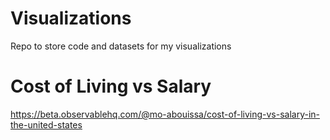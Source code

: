 # Visualizations
Repo to store code and datasets for my visualizations


# Cost of Living vs Salary
https://beta.observablehq.com/@mo-abouissa/cost-of-living-vs-salary-in-the-united-states

